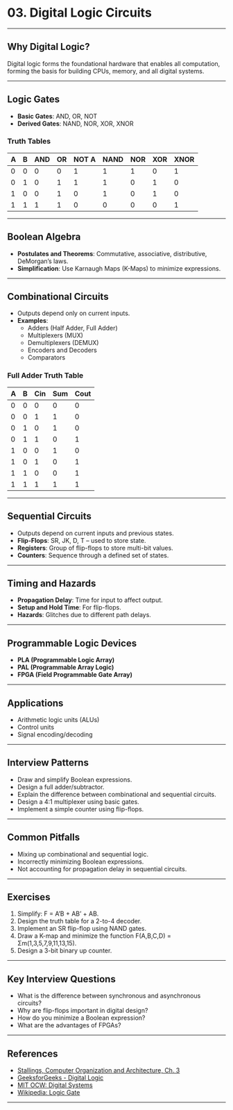# 03. Digital Logic Circuits

---

## Why Digital Logic?

Digital logic forms the foundational hardware that enables all computation, forming the basis for building CPUs, memory, and all digital systems.

---

## Logic Gates

- **Basic Gates**: AND, OR, NOT
- **Derived Gates**: NAND, NOR, XOR, XNOR

### Truth Tables

| A | B | AND | OR | NOT A | NAND | NOR | XOR | XNOR |
|---|---|-----|----|-------|------|-----|-----|------|
| 0 | 0 |  0  | 0  |   1   |  1   |  1  |  0  |  1   |
| 0 | 1 |  0  | 1  |   1   |  1   |  0  |  1  |  0   |
| 1 | 0 |  0  | 1  |   0   |  1   |  0  |  1  |  0   |
| 1 | 1 |  1  | 1  |   0   |  0   |  0  |  0  |  1   |

---

## Boolean Algebra

- **Postulates and Theorems**: Commutative, associative, distributive, DeMorgan’s laws.
- **Simplification**: Use Karnaugh Maps (K-Maps) to minimize expressions.

---

## Combinational Circuits

- Outputs depend only on current inputs.
- **Examples**:
    - Adders (Half Adder, Full Adder)
    - Multiplexers (MUX)
    - Demultiplexers (DEMUX)
    - Encoders and Decoders
    - Comparators

### Full Adder Truth Table

| A | B | Cin | Sum | Cout |
|---|---|-----|-----|------|
| 0 | 0 |  0  |  0  |  0   |
| 0 | 0 |  1  |  1  |  0   |
| 0 | 1 |  0  |  1  |  0   |
| 0 | 1 |  1  |  0  |  1   |
| 1 | 0 |  0  |  1  |  0   |
| 1 | 0 |  1  |  0  |  1   |
| 1 | 1 |  0  |  0  |  1   |
| 1 | 1 |  1  |  1  |  1   |

---

## Sequential Circuits

- Outputs depend on current inputs and previous states.
- **Flip-Flops**: SR, JK, D, T – used to store state.
- **Registers**: Group of flip-flops to store multi-bit values.
- **Counters**: Sequence through a defined set of states.

---

## Timing and Hazards

- **Propagation Delay**: Time for input to affect output.
- **Setup and Hold Time**: For flip-flops.
- **Hazards**: Glitches due to different path delays.

---

## Programmable Logic Devices

- **PLA (Programmable Logic Array)**
- **PAL (Programmable Array Logic)**
- **FPGA (Field Programmable Gate Array)**

---

## Applications

- Arithmetic logic units (ALUs)
- Control units
- Signal encoding/decoding

---

## Interview Patterns

- Draw and simplify Boolean expressions.
- Design a full adder/subtractor.
- Explain the difference between combinational and sequential circuits.
- Design a 4:1 multiplexer using basic gates.
- Implement a simple counter using flip-flops.

---

## Common Pitfalls

- Mixing up combinational and sequential logic.
- Incorrectly minimizing Boolean expressions.
- Not accounting for propagation delay in sequential circuits.

---

## Exercises

1. Simplify: F = A’B + AB’ + AB.
2. Design the truth table for a 2-to-4 decoder.
3. Implement an SR flip-flop using NAND gates.
4. Draw a K-map and minimize the function F(A,B,C,D) = Σm(1,3,5,7,9,11,13,15).
5. Design a 3-bit binary up counter.

---

## Key Interview Questions

- What is the difference between synchronous and asynchronous circuits?
- Why are flip-flops important in digital design?
- How do you minimize a Boolean expression?
- What are the advantages of FPGAs?

---

## References

- [Stallings, Computer Organization and Architecture, Ch. 3](https://www.pearson.com/en-us/subject-catalog/p/computer-organization-and-architecture/P200000001275/9780134101613)
- [GeeksforGeeks - Digital Logic](https://www.geeksforgeeks.org/digital-electronics-logic-design-tutorials/)
- [MIT OCW: Digital Systems](https://ocw.mit.edu/courses/electrical-engineering-and-computer-science/6-111-introductory-digital-systems-laboratory-fall-2006/)
- [Wikipedia: Logic Gate](https://en.wikipedia.org/wiki/Logic_gate)

---
